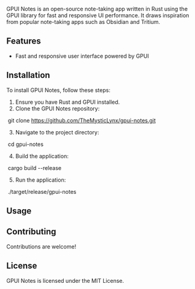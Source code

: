 GPUI Notes is an open-source note-taking app written in Rust using the GPUI library for fast and responsive UI performance. It draws inspiration from popular note-taking apps such as Obsidian and Tritium.

## Features

* Fast and responsive user interface powered by GPUI

## Installation

To install GPUI Notes, follow these steps:

1. Ensure you have Rust and GPUI installed.
2. Clone the GPUI Notes repository:

﻿
git clone https://github.com/TheMysticLynx/gpui-notes.git﻿

3. Navigate to the project directory:

﻿
cd gpui-notes﻿

4. Build the application:

﻿
cargo build --release﻿

5. Run the application:

﻿
./target/release/gpui-notes﻿

## Usage



## Contributing

Contributions are welcome!

## License

GPUI Notes is licensed under the MIT License.
